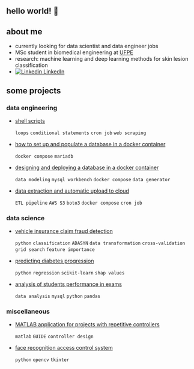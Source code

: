 ## hello world! :slightly_smiling_face:

## about me

- currently looking for data scientist and data engineer jobs
- MSc student in biomedical engineering at [UFPE](https://www.ufpe.br/)
- research: machine learning and deep learning methods for skin lesion classification
- [![Linkedin](https://i.stack.imgur.com/gVE0j.png) LinkedIn](https://www.linkedin.com/in/pedro-vitorlima/)

## some projects

### data engineering

- [shell scripts](https://github.com/peuvitor/intro-shell-script)
  
  `loops` `conditional statements` `cron job` `web scraping` 

- [how to set up and populate a database in a docker container](https://github.com/peuvitor/docker-banco-de-dados-e-gerador-de-massa)

  `docker compose` `mariadb`

- [designing and deploying a database in a docker container](https://github.com/peuvitor/modelagem-banco-de-dados-e-docker)

  `data modeling` `mysql workbench` `docker compose` `data generator`
  
- [data extraction and automatic upload to cloud](https://github.com/peuvitor/aws-s3-database-dump)

  `ETL pipeline` `AWS S3` `boto3` `docker compose` `cron job`
  
### data science

- [vehicle insurance claim fraud detection](https://peuvitor.github.io/insurance-fraud-detection/)

  `python` `classification` `ADASYN` `data transformation` `cross-validation` `grid search` `feature importance`

- [predicting diabetes progression](https://peuvitor.github.io/regression-diabetes/)

  `python` `regression` `scikit-learn` `shap values`

- [analysis of students performance in exams](https://peuvitor.github.io/python-mysql/)

  `data analysis` `mysql` `python` `pandas`

### miscellaneous

- [MATLAB application for projects with repetitive controllers](https://github.com/peuvitor/repetitive-controller-designer)
  
  `matlab` `GUIDE` `controller design` 
    
- [face recognition access control system](https://github.com/peuvitor/Facial-Recognition)

  `python` `opencv` `tkinter`
